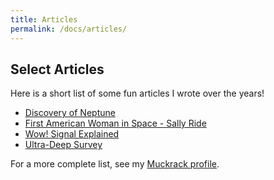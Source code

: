 ```yaml
---
title: Articles
permalink: /docs/articles/
---
```

## Select Articles

Here is a short list of some fun articles I wrote over the years!

- [Discovery of Neptune](https://earthsky.org/human-world/today-in-science-discovery-of-neptune)
- [First American Woman in Space - Sally Ride](https://earthsky.org/space/sally-ride-1st-american-woman-in-space-june-18-1983)
- [Wow! Signal Explained](https://earthsky.org/space/wow-signal-explained-comets-antonio-paris)
- [Ultra-Deep Survey](https://earthsky.org/space/ultra-deep-survey-probes-far-in-infrared)

For a more complete list, see my [Muckrack profile](https://muckrack.com/daniela-breitman-1/articles).
